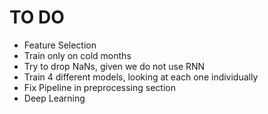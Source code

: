 # TO DO
- Feature Selection
- Train only on cold months
- Try to drop NaNs, given we do not use RNN
- Train 4 different models, looking at each one individually
- Fix Pipeline in preprocessing section
- Deep Learning
